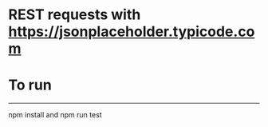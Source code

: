 # REST requests with https://jsonplaceholder.typicode.com
# To run
***
npm install and npm run test

